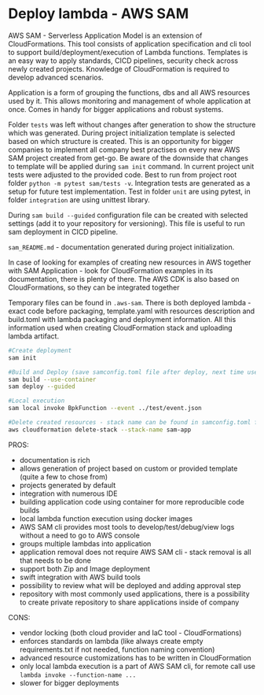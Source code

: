 # Deploy lambda - AWS SAM

AWS SAM - Serverless Application Model is an extension of CloudFormations. This tool consists of application
specification and cli tool to support build/deployment/execution of Lambda functions. Templates is an easy way to apply
standards, CICD pipelines, security check across newly created projects. Knowledge of CloudFormation is required to
develop advanced scenarios.

Application is a form of grouping the functions, dbs and all AWS resources used by it. This allows monitoring and
management of whole application at once. Comes in handy for bigger applications and robust systems.

Folder `tests` was left without changes after generation to show the structure which was generated. During project
initialization template is selected based on which structure is created. This is an opportunity for bigger companies to
implement all company best practises on every new AWS SAM project created from get-go. Be aware of the downside that
changes to template will be applied during `sam init` command. In current project unit tests were adjusted to the
provided code. Best to run from project root folder `python -m pytest sam/tests -v`. Integration tests are generated as
a setup for future test implementation. Test in folder `unit` are using pytest, in folder `integration` are using
unittest library.

During `sam build --guided` configuration file can be created with selected settings (add it to your repository for
versioning). This file is useful to run sam deployment in CICD pipeline.

`sam_README.md` - documentation generated during project initialization.

In case of looking for examples of creating new resources in AWS together with SAM Application - look for CloudFormation
examples in its documentation, there is plenty of there. The AWS CDK is also based on CloudFormations, so they can be
integrated together

Temporary files can be found in `.aws-sam`. There is both deployed lambda - exact code before packaging, template.yaml
with resources description and build.toml with lambda packaging and deployment information. All this information used
when creating CloudFormation stack and uploading lambda artifact.

```bash
#Create deployment
sam init

#Build and Deploy (save samconfig.toml file after deploy, next time use without --guided
sam build --use-container
sam deploy --guided

#Local execution
sam local invoke BpkFunction --event ../test/event.json

#Delete created resources - stack name can be found in samconfig.toml file
aws cloudformation delete-stack --stack-name sam-app
```

PROS:

- documentation is rich
- allows generation of project based on custom or provided template (quite a few to chose from)
- projects generated by default
- integration with numerous IDE
- building application code using container for more reproducible code builds
- local lambda function execution using docker images
- AWS SAM cli provides most tools to develop/test/debug/view logs without a need to go to AWS console
- groups multiple lambdas into application
- application removal does not require AWS SAM cli - stack removal is all that needs to be done
- support both Zip and Image deployment
- swift integration with AWS build tools
- possibility to review what will be deployed and adding approval step
- repository with most commonly used applications, there is a possibility to create private repository to share
  applications inside of company

CONS:

- vendor locking (both cloud provider and IaC tool - CloudFormations)
- enforces standards on lambda (like always create empty requirements.txt if not needed, function naming convention)
- advanced resource customizations has to be written in CloudFormation
- only local lambda execution is a part of AWS SAM cli, for remote call use `lambda invoke --function-name ...`
- slower for bigger deployments

